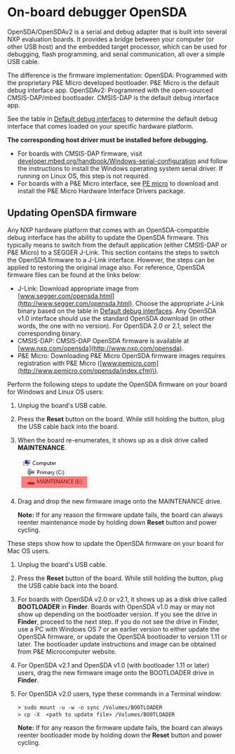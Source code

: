 # On-board debugger OpenSDA

OpenSDA/OpenSDAv2 is a serial and debug adapter that is built into several NXP evaluation boards. It provides a bridge between your computer (or other USB host) and the embedded target processor, which can be used for debugging, flash programming, and serial communication, all over a simple USB cable.

The difference is the firmware implementation:
OpenSDA: Programmed with the proprietary P&E Micro developed bootloader. P&E Micro is the default debug interface app.
OpenSDAv2: Programmed with the open-sourced CMSIS-DAP/mbed bootloader. CMSIS-DAP is the default debug interface app.

See the table in [Default debug interfaces](default_debug_interfaces.md) to determine the default debug interface that comes loaded on your specific hardware platform.

**The corresponding host driver must be installed before debugging.**
- For boards with CMSIS-DAP firmware, visit [developer.mbed.org/handbook/Windows-serial-configuration](http://developer.mbed.org/handbook/Windows-serial-configuration) and follow the instructions to install the Windows operating system serial driver. If running on Linux OS, this step is not required.
- For boards with a P&E Micro interface, see [PE micro](http://www.pemicro.com/support/downloads_find.cfm) to download and install the P&E Micro Hardware Interface Drivers package.

## Updating OpenSDA firmware

Any NXP hardware platform that comes with an OpenSDA-compatible debug interface has the ability to update the OpenSDA firmware. This typically means to switch from the default application \(either CMSIS-DAP or P&E Micro\) to a SEGGER J-Link. This section contains the steps to switch the OpenSDA firmware to a J-Link interface. However, the steps can be applied to restoring the original image also. For reference, OpenSDA firmware files can be found at the links below:

-   J-Link: Download appropriate image from [www.segger.com/opensda.html](http://www.segger.com/opensda.html). Choose the appropriate J-Link binary based on the table in [Default debug interfaces](default_debug_interfaces.md). Any OpenSDA v1.0 interface should use the standard OpenSDA download \(in other words, the one with no version\). For OpenSDA 2.0 or 2.1, select the corresponding binary.
-   CMSIS-DAP: CMSIS-DAP OpenSDA firmware is available at [www.nxp.com/opensda](http://www.nxp.com/opensda).
-   P&E Micro: Downloading P&E Micro OpenSDA firmware images requires registration with P&E Micro \([www.pemicro.com](http://www.pemicro.com/opensda/index.cfm)\).

Perform the following steps to update the OpenSDA firmware on your board for Windows and Linux OS users:

1.  Unplug the board's USB cable.
2.  Press the **Reset** button on the board. While still holding the button, plug the USB cable back into the board.
3.  When the board re-enumerates, it shows up as a disk drive called **MAINTENANCE**.

    ![](images/maintenance_drive.png "MAINTENANCE drive")

4.  Drag and drop the new firmware image onto the MAINTENANCE drive.

    **Note:** If for any reason the firmware update fails, the board can always reenter maintenance mode by holding down **Reset** button and power cycling.

These steps show how to update the OpenSDA firmware on your board for Mac OS users.

1.  Unplug the board's USB cable.
2.  Press the **Reset** button of the board. While still holding the button, plug the USB cable back into the board.
3.  For boards with OpenSDA v2.0 or v2.1, it shows up as a disk drive called **BOOTLOADER** in **Finder**. Boards with OpenSDA v1.0 may or may not show up depending on the bootloader version. If you see the drive in **Finder**, proceed to the next step. If you do not see the drive in Finder, use a PC with Windows OS 7 or an earlier version to either update the OpenSDA firmware, or update the OpenSDA bootloader to version 1.11 or later. The bootloader update instructions and image can be obtained from P&E Microcomputer website.
4.  For OpenSDA v2.1 and OpenSDA v1.0 \(with bootloader 1.11 or later\) users, drag the new firmware image onto the BOOTLOADER drive in **Finder**.
5.  For OpenSDA v2.0 users, type these commands in a Terminal window:

    ```
    > sudo mount -u -w -o sync /Volumes/BOOTLOADER
    > cp -X  <path to update file> /Volumes/BOOTLOADER
    ```

    **Note:** If for any reason the firmware update fails, the board can always reenter bootloader mode by holding down the **Reset** button and power cycling.


